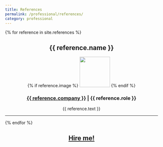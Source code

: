 ```yaml
---
title: References
permalink: /professional/references/
category: professional
---
```


{% for reference in site.references %}
<center>
<div style="max-width:800px">

<h2>{{ reference.name }}</h2>
{% if reference.image %}
<img src="/references/{{reference.image}}" height="100" />
{% endif %}
<h3><a href="{{ reference.website }}" target="blank">{{ reference.company }}</a> | {{ reference.role }}</h3>

<!-- <a href="/academic/{{ project.download }}">Download</a> -->

<article class="abstract">
{{ reference.text }}
</article>

</div>
<hr>
</center>
{% endfor %}

<center>
<h2><a href="/professional/hireme/">Hire me!</a></h2>
</center>
